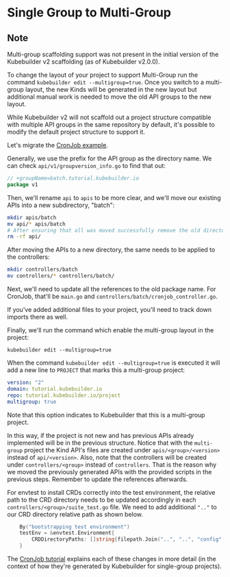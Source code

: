 # Single Group to Multi-Group

<aside class="note warning">

<h1>Note</h1>

Multi-group scaffolding support was not present in the initial version of
the Kubebuilder v2 scaffolding (as of Kubebuilder v2.0.0).

To change the layout of your project to support Multi-Group run the command
`kubebuilder edit --multigroup=true`. Once you switch to a multi-group layout, the new Kinds
will be generated in the new layout but additional manual work is needed 
to move the old API groups to the new layout.

</aside>

While Kubebuilder v2 will not scaffold out a project structure compatible
with multiple API groups in the same repository by default, it's possible
to modify the default project structure to support it.

Let's migrate the [CronJob example][cronjob-tutorial].

Generally, we use the prefix for the API group as the directory name. We
can check `api/v1/groupversion_info.go` to find that out:

```go
// +groupName=batch.tutorial.kubebuilder.io
package v1
```

Then, we'll rename `api` to `apis` to be more clear, and we'll move our
existing APIs into a new subdirectory, "batch":

```bash
mkdir apis/batch
mv api/* apis/batch
# After ensuring that all was moved successfully remove the old directory `api/`
rm -rf api/ 
```


After moving the APIs to a new directory, the same needs to be applied to the controllers:

```bash
mkdir controllers/batch
mv controllers/* controllers/batch/
```

Next, we'll need to update all the references to the old package name. 
For CronJob, that'll be `main.go` and `controllers/batch/cronjob_controller.go`. 

If you've added additional files to your project, you'll need to track down
imports there as well.

Finally, we'll run the command which enable the multi-group layout in the project:

```
kubebuilder edit --multigroup=true
```

When the command `kubebuilder edit --multigroup=true` is executed it will add a new line 
to `PROJECT` that marks this a multi-group project:
                                                      
```yaml
version: "2"
domain: tutorial.kubebuilder.io
repo: tutorial.kubebuilder.io/project
multigroup: true
```

Note that this option indicates to Kubebuilder that this is a multi-group project. 

In this way, if the project is not new and has previous APIs already implemented will be in the previous structure. 
Notice that with the `multi-group` project the Kind API's files are
created under `apis/<group>/<version>` instead of `api/<version>`. 
Also, note that the controllers will be created under `controllers/<group>` instead of `controllers`. 
That is the reason why we moved the previously generated APIs with the provided scripts in the previous steps. 
Remember to update the references afterwards.

For envtest to install CRDs correctly into the test environment, the relative path to the CRD directory needs to be updated accordingly in each `controllers/<group>/suite_test.go` file. We need to add additional `".."` to our CRD directory relative path as shown below.

```go
    By("bootstrapping test environment")
    testEnv = &envtest.Environment{
        CRDDirectoryPaths: []string{filepath.Join("..", "..", "config", "crd", "bases")},
    }
```

The [CronJob tutorial][cronjob-tutorial] explains each of these changes in
more detail (in the context of how they're generated by Kubebuilder for
single-group projects).

[multi-group-issue]: https://github.com/kubernetes-sigs/kubebuilder/issues/923 "Kubebuilder Issue #923"
[cronjob-tutorial]: /cronjob-tutorial/cronjob-tutorial.md "Tutorial: Building CronJob"
